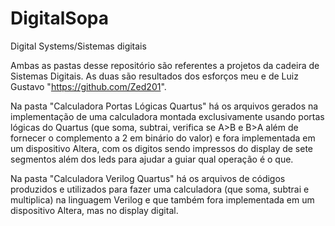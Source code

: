 # DigitalSopa
Digital Systems/Sistemas digitais

Ambas as pastas desse repositório são referentes a projetos da cadeira de Sistemas Digitais.
As duas são resultados dos esforços meu e de Luiz Gustavo "https://github.com/Zed201".

Na pasta "Calculadora Portas Lógicas Quartus" há os arquivos gerados na implementação de uma
calculadora montada exclusivamente usando portas lógicas do Quartus (que soma, subtrai,
verifica se A>B e B>A além de fornecer o complemento a 2 em binário do valor) e fora
implementada em um dispositivo Altera, com os digitos sendo impressos do display de sete
segmentos além dos leds para ajudar a guiar qual operação é o que.

Na pasta "Calculadora Verilog Quartus" há os arquivos de códigos produzidos e utilizados para
fazer uma calculadora (que soma, subtrai e multiplica) na linguagem Verilog e que também fora
implementada em um dispositivo Altera, mas no display digital.
